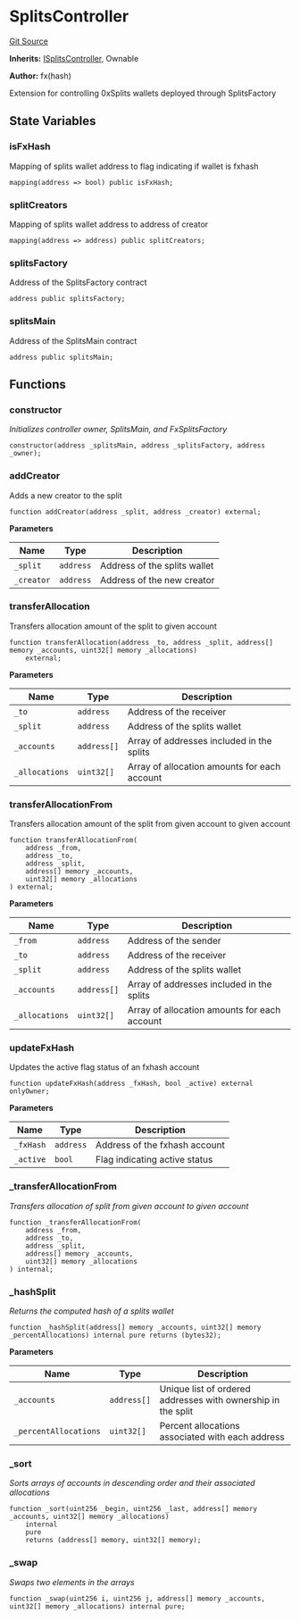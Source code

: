 # SplitsController
[Git Source](https://github.com/fxhash/fxhash-evm-contracts/blob/3196ec292bff15f41085b94e4b488f73ce88013c/src/splits/SplitsController.sol)

**Inherits:**
[ISplitsController](/src/interfaces/ISplitsController.sol/interface.ISplitsController.md), Ownable

**Author:**
fx(hash)

Extension for controlling 0xSplits wallets deployed through SplitsFactory


## State Variables
### isFxHash
Mapping of splits wallet address to flag indicating if wallet is fxhash


```solidity
mapping(address => bool) public isFxHash;
```


### splitCreators
Mapping of splits wallet address to address of creator


```solidity
mapping(address => address) public splitCreators;
```


### splitsFactory
Address of the SplitsFactory contract


```solidity
address public splitsFactory;
```


### splitsMain
Address of the SplitsMain contract


```solidity
address public splitsMain;
```


## Functions
### constructor

*Initializes controller owner, SplitsMain, and FxSplitsFactory*


```solidity
constructor(address _splitsMain, address _splitsFactory, address _owner);
```

### addCreator

Adds a new creator to the split


```solidity
function addCreator(address _split, address _creator) external;
```
**Parameters**

|Name|Type|Description|
|----|----|-----------|
|`_split`|`address`|Address of the splits wallet|
|`_creator`|`address`|Address of the new creator|


### transferAllocation

Transfers allocation amount of the split to given account


```solidity
function transferAllocation(address _to, address _split, address[] memory _accounts, uint32[] memory _allocations)
    external;
```
**Parameters**

|Name|Type|Description|
|----|----|-----------|
|`_to`|`address`|Address of the receiver|
|`_split`|`address`|Address of the splits wallet|
|`_accounts`|`address[]`|Array of addresses included in the splits|
|`_allocations`|`uint32[]`|Array of allocation amounts for each account|


### transferAllocationFrom

Transfers allocation amount of the split from given account to given account


```solidity
function transferAllocationFrom(
    address _from,
    address _to,
    address _split,
    address[] memory _accounts,
    uint32[] memory _allocations
) external;
```
**Parameters**

|Name|Type|Description|
|----|----|-----------|
|`_from`|`address`|Address of the sender|
|`_to`|`address`|Address of the receiver|
|`_split`|`address`|Address of the splits wallet|
|`_accounts`|`address[]`|Array of addresses included in the splits|
|`_allocations`|`uint32[]`|Array of allocation amounts for each account|


### updateFxHash

Updates the active flag status of an fxhash account


```solidity
function updateFxHash(address _fxHash, bool _active) external onlyOwner;
```
**Parameters**

|Name|Type|Description|
|----|----|-----------|
|`_fxHash`|`address`|Address of the fxhash account|
|`_active`|`bool`|Flag indicating active status|


### _transferAllocationFrom

*Transfers allocation of split from given account to given account*


```solidity
function _transferAllocationFrom(
    address _from,
    address _to,
    address _split,
    address[] memory _accounts,
    uint32[] memory _allocations
) internal;
```

### _hashSplit

*Returns the computed hash of a splits wallet*


```solidity
function _hashSplit(address[] memory _accounts, uint32[] memory _percentAllocations) internal pure returns (bytes32);
```
**Parameters**

|Name|Type|Description|
|----|----|-----------|
|`_accounts`|`address[]`|Unique list of ordered addresses with ownership in the split|
|`_percentAllocations`|`uint32[]`|Percent allocations associated with each address|


### _sort

*Sorts arrays of accounts in descending order and their associated allocations*


```solidity
function _sort(uint256 _begin, uint256 _last, address[] memory _accounts, uint32[] memory _allocations)
    internal
    pure
    returns (address[] memory, uint32[] memory);
```

### _swap

*Swaps two elements in the arrays*


```solidity
function _swap(uint256 i, uint256 j, address[] memory _accounts, uint32[] memory _allocations) internal pure;
```

